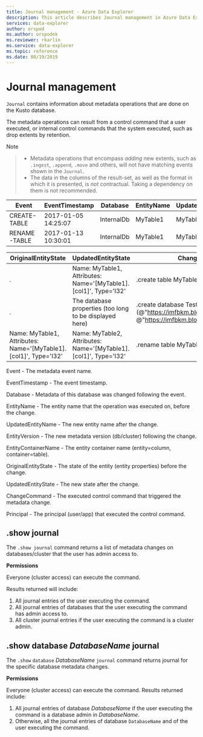 ```yaml
---
title: Journal management - Azure Data Explorer
description: This article describes Journal management in Azure Data Explorer.
services: data-explorer
author: orspod
ms.author: orspodek
ms.reviewer: rkarlin
ms.service: data-explorer
ms.topic: reference
ms.date: 08/19/2019
---
```

# Journal management

 `Journal` contains information about metadata operations that are done on the Kusto database.

The metadata operations can result from a control command that a user executed, or internal control commands that the system executed, such as drop extents by retention.

> [!NOTE]

> - Metadata operations that encompass *adding* new extents, such as `.ingest`, `.append`, `.move` and others, will not have matching events shown in the `Journal`.
> - The data in the columns of the result-set, as well as the format in which it is presented, is *not* contractual. 
  Taking a dependency on them is not recommended.

|Event        |EventTimestamp     |Database  |EntityName|UpdatedEntityName|EntityVersion|EntityContainerName|
|-------------|-------------------|----------|----------|-----------------|-------------|-------------------|
|CREATE-TABLE |2017-01-05 14:25:07|InternalDb|MyTable1  |MyTable1         |v7.0         |InternalDb         |
|RENAME-TABLE |2017-01-13 10:30:01|InternalDb|MyTable1  |MyTable2         |v8.0         |InternalDb         |  

|OriginalEntityState|UpdatedEntityState                                              |ChangeCommand                                                                                                          |Principal            |
|-------------------|----------------------------------------------------------------|-----------------------------------------------------------------------------------------------------------------------|---------------------|
|.           		|Name: MyTable1, Attributes: Name='[MyTable1].[col1]', Type='I32'|.create table MyTable1 (col1:int)                                                                                      |imike@fabrikam.com
|.          		|The database properties (too long to be displayed here)         |.create database TestDB persist (@"https://imfbkm.blob.core.windows.net/md", @"https://imfbkm.blob.core.windows.net/data")|Azure AD app id=76263cdb-abcd-545644e9c404
|Name: MyTable1, Attributes: Name='[MyTable1].[col1]', Type='I32'|Name: MyTable2, Attributes: Name='[MyTable1].[col1]', Type='I32'|.rename table MyTable1 to MyTable2|rdmik@fabrikam.com


Event - The metadata event name.

EventTimestamp - The event timestamp.

Database - Metadata of this database was changed following the event.

EntityName - The entity name that the operation was executed on, before the change.

UpdatedEntityName - The new entity name after the change.

EntityVersion - The new metadata version (db/cluster) following the change.

EntityContainerName - The entity container name (entity=column, container=table).

OriginalEntityState - The state of the entity (entity properties) before the change.

UpdatedEntityState - The new state after the change.

ChangeCommand - The executed control command that triggered the metadata change.

Principal - The principal (user/app) that executed the control command.
					
## .show journal

The `.show journal` command returns a list of metadata changes on databases/cluster that the user has admin access to.

**Permissions**

Everyone (cluster access) can execute the command. 

Results returned will include: 
1. All journal entries of the user executing the command. 
2. All journal entries of databases that the user executing the command has admin access to. 
3. All cluster journal entries if the user executing the command is a cluster admin. 

## .show database *DatabaseName* journal 

The `.show` `database` *DatabaseName* `journal` command returns journal for the specific database metadata changes.

**Permissions**

Everyone (cluster access) can execute the command. 
Results returned include: 
1. All journal entries of database *DatabaseName* if the user executing the command is a database admin in *DatabaseName*. 
2. Otherwise, all the journal entries of database `DatabaseName` and of the user executing the command. 
